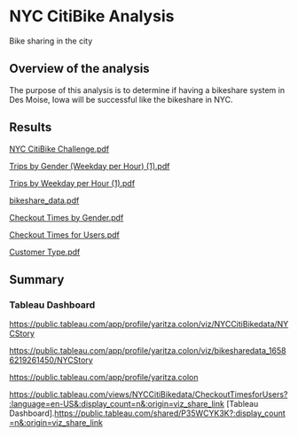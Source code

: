 # NYC CitiBike Analysis

Bike sharing in the city

## Overview of the analysis

The purpose of this analysis is to determine if having a bikeshare system in Des Moise, Iowa will be successful like the bikeshare in NYC.

## Results

[NYC CitiBike Challenge.pdf](https://github.com/yaritza-c/bikesharing/files/9176076/NYC.CitiBike.Challenge.pdf)

[Trips by Gender (Weekday per Hour) (1).pdf](https://github.com/yaritza-c/bikesharing/files/9176080/Trips.by.Gender.Weekday.per.Hour.1.pdf)

[Trips by Weekday per Hour (1).pdf](https://github.com/yaritza-c/bikesharing/files/9176079/Trips.by.Weekday.per.Hour.1.pdf)

[bikeshare_data.pdf](https://github.com/yaritza-c/bikesharing/files/9176065/bikeshare_data.pdf)

[Checkout Times by Gender.pdf](https://github.com/yaritza-c/bikesharing/files/9176066/Checkout.Times.by.Gender.pdf)

[Checkout Times for Users.pdf](https://github.com/yaritza-c/bikesharing/files/9176067/Checkout.Times.for.Users.pdf)

[Customer Type.pdf](https://github.com/yaritza-c/bikesharing/files/9176068/Customer.Type.pdf)


## Summary


### Tableau Dashboard

https://public.tableau.com/app/profile/yaritza.colon/viz/NYCCitiBikedata/NYCStory

https://public.tableau.com/app/profile/yaritza.colon/viz/bikesharedata_16586219261450/NYCStory

https://public.tableau.com/app/profile/yaritza.colon

https://public.tableau.com/views/NYCCitiBikedata/CheckoutTimesforUsers?:language=en-US&:display_count=n&:origin=viz_share_link
[Tableau Dashboard].https://public.tableau.com/shared/P35WCYK3K?:display_count=n&:origin=viz_share_link
